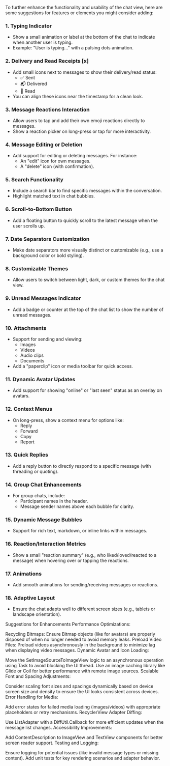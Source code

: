 ﻿To further enhance the functionality and usability of the chat view, here are some suggestions for features or elements you might consider adding:

### 1. **Typing Indicator**
   - Show a small animation or label at the bottom of the chat to indicate when another user is typing.
   - Example: "User is typing…" with a pulsing dots animation.

### 2. **Delivery and Read Receipts** [x] 
   - Add small icons next to messages to show their delivery/read status:
     - ✅ Sent
     - 📬 Delivered
     - 👀 Read
   - You can align these icons near the timestamp for a clean look.

### 3. **Message Reactions Interaction**
   - Allow users to tap and add their own emoji reactions directly to messages.
   - Show a reaction picker on long-press or tap for more interactivity.

### 4. **Message Editing or Deletion**
   - Add support for editing or deleting messages. For instance:
     - An "edit" icon for own messages.
     - A "delete" icon (with confirmation).

### 5. **Search Functionality**
   - Include a search bar to find specific messages within the conversation.
   - Highlight matched text in chat bubbles.

### 6. **Scroll-to-Bottom Button**
   - Add a floating button to quickly scroll to the latest message when the user scrolls up.

### 7. **Date Separators Customization**
   - Make date separators more visually distinct or customizable (e.g., use a background color or bold styling).

### 8. **Customizable Themes**
   - Allow users to switch between light, dark, or custom themes for the chat view.

### 9. **Unread Messages Indicator**
   - Add a badge or counter at the top of the chat list to show the number of unread messages.

### 10. **Attachments**
   - Support for sending and viewing:
     - Images
     - Videos
     - Audio clips
     - Documents
   - Add a "paperclip" icon or media toolbar for quick access.

### 11. **Dynamic Avatar Updates**
   - Add support for showing "online" or "last seen" status as an overlay on avatars.

### 12. **Context Menus**
   - On long-press, show a context menu for options like:
     - Reply
     - Forward
     - Copy
     - Report

### 13. **Quick Replies**
   - Add a reply button to directly respond to a specific message (with threading or quoting).

### 14. **Group Chat Enhancements**
   - For group chats, include:
     - Participant names in the header.
     - Message sender names above each bubble for clarity.

### 15. **Dynamic Message Bubbles**
   - Support for rich text, markdown, or inline links within messages.

### 16. **Reaction/Interaction Metrics**
   - Show a small "reaction summary" (e.g., who liked/loved/reacted to a message) when hovering over or tapping the reactions.

### 17. **Animations**
   - Add smooth animations for sending/receiving messages or reactions.

### 18. **Adaptive Layout**
   - Ensure the chat adapts well to different screen sizes (e.g., tablets or landscape orientation).



Suggestions for Enhancements
Performance Optimizations:

Recycling Bitmaps: Ensure Bitmap objects (like for avatars) are properly disposed of when no longer needed to avoid memory leaks.
Preload Video Files: Preload videos asynchronously in the background to minimize lag when displaying video messages.
Dynamic Avatar and Icon Loading:

Move the SetImageSourceToImageView logic to an asynchronous operation using Task to avoid blocking the UI thread.
Use an image caching library like Glide or Coil for better performance with remote image sources.
Scalable Font and Spacing Adjustments:

Consider scaling font sizes and spacings dynamically based on device screen size and density to ensure the UI looks consistent across devices.
Error Handling for Media:

Add error states for failed media loading (images/videos) with appropriate placeholders or retry mechanisms.
RecyclerView Adapter Diffing:

Use ListAdapter with a DiffUtil.Callback for more efficient updates when the message list changes.
Accessibility Improvements:

Add ContentDescription to ImageView and TextView components for better screen reader support.
Testing and Logging:

Ensure logging for potential issues (like invalid message types or missing content).
Add unit tests for key rendering scenarios and adapter behavior.